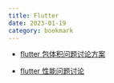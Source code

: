 ```yaml
---
title: Flutter
date: 2023-01-19
category: bookmark
---
```


- [flutter 包体积问题讨论方案](https://github.com/flutter/flutter/issues/40345)

- [flutter 性能问题讨论](https://github.com/flutter/flutter/issues/47771)

